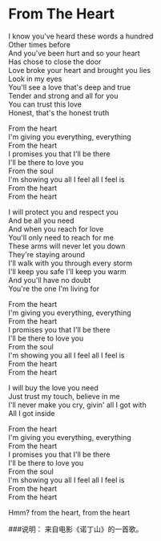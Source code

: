 From The Heart
===============

I know you've heard these words a hundred  
Other times before  
And you've been hurt and so your heart  
Has chose to close the door  
Love broke your heart and brought you lies  
Look in my eyes  
You'll see a love that's deep and true  
Tender and strong and all for you  
You can trust this love  
Honest, that's the honest truth

From the heart  
I'm giving you everything, everything  
From the heart  
I promises you that I'll be there  
I'll be there to love you  
From the soul  
I'm showing you all I feel all I feel is  
From the heart  
From the heart

I will protect you and respect you  
And be all you need  
And when you reach for love  
You'll only need to reach for me  
These arms will never let you down  
They're staying around  
I'll walk with you through every storm  
I'll keep you safe I'll keep you warm  
And you'll have no doubt  
You're the one I'm living for

From the heart  
I'm giving you everything, everything  
From the heart  
I promises you that I'll be there  
I'll be there to love you  
From the soul  
I'm showing you all I feel all I feel is  
From the heart  
From the heart

I will buy the love you need  
Just trust my touch, believe in me  
I'll never make you cry, givin' all I got with  
All I got inside

From the heart  
I'm giving you everything, everything  
From the heart  
I promises you that I'll be there  
I'll be there to love you  
From the soul  
I'm showing you all I feel all I feel is  
From the heart  
From the heart

Hmm? from the heart, from the heart

###说明：
来自电影《诺丁山》的一首歌。